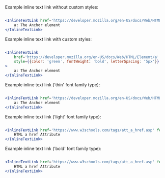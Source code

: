 Example inline text link without custom styles:

```jsx

<InlineTextLink href='https://developer.mozilla.org/en-US/docs/Web/HTML/Element/a'>
    a: The Anchor element
</InlineTextLink>

```

Example inline text link with custom styles:

```jsx

<InlineTextLink 
    href='https://developer.mozilla.org/en-US/docs/Web/HTML/Element/a' 
    style={{color: 'green', fontWeight: 'bold', letterSpacing: '5px'}}
>
    a: The Anchor element
</InlineTextLink>

```

Example inline text link ('thin' font family type):

```jsx

<InlineTextLink href='https://developer.mozilla.org/en-US/docs/Web/HTML/Element/a' fontFamilyType='thin'>
    a: The Anchor element
</InlineTextLink>

```

Example inline text link ('light' font family type):

```jsx

<InlineTextLink href='https://www.w3schools.com/tags/att_a_href.asp' fontFamilyType='light'>
    HTML a href Attribute
</InlineTextLink>

```

Example inline text link ('bold' font family type):

```jsx

<InlineTextLink href='https://www.w3schools.com/tags/att_a_href.asp' fontFamilyType='bold'>
    HTML a href Attribute
</InlineTextLink>

```
